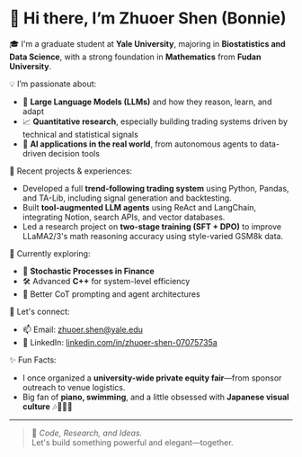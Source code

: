 # 👋 Hi there, I’m Zhuoer Shen (Bonnie)

🎓 I'm a graduate student at **Yale University**, majoring in **Biostatistics and Data Science**, with a strong foundation in **Mathematics** from **Fudan University**.

💡 I’m passionate about:
- 🧠 **Large Language Models (LLMs)** and how they reason, learn, and adapt
- 📈 **Quantitative research**, especially building trading systems driven by technical and statistical signals
- 🤖 **AI applications in the real world**, from autonomous agents to data-driven decision tools

🚀 Recent projects & experiences:
- Developed a full **trend-following trading system** using Python, Pandas, and TA-Lib, including signal generation and backtesting.
- Built **tool-augmented LLM agents** using ReAct and LangChain, integrating Notion, search APIs, and vector databases.
- Led a research project on **two-stage training (SFT + DPO)** to improve LLaMA2/3's math reasoning accuracy using style-varied GSM8k data.

🌱 Currently exploring:
- 📘 **Stochastic Processes in Finance**
- 🛠️ Advanced **C++** for system-level efficiency
- 🧮 Better CoT prompting and agent architectures

💬 Let's connect:
- 📫 Email: zhuoer.shen@yale.edu
- 🔗 LinkedIn: [linkedin.com/in/zhuoer-shen-07075735a](https://www.linkedin.com/in/zhuoer-shen-07075735a)

✨ Fun Facts:
- I once organized a **university-wide private equity fair**—from sponsor outreach to venue logistics.
- Big fan of **piano, swimming**, and a little obsessed with **Japanese visual culture** 🎶🏊‍♀️🎌

---

> 🧪 *Code, Research, and Ideas.*  
> Let's build something powerful and elegant—together.

